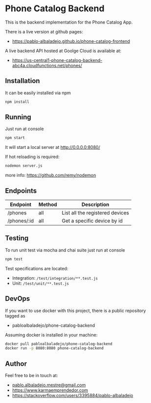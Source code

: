 # Phone Catalog Backend

This is the backend implementation for the Phone Catalog App.

There is a live version at github pages:
* https://pablo-albaladejo.github.io/phone-catalog-frontend

A live backend API hosted at Goolge Cloud is available at:
  * https://us-central1-phone-catalog-backend-abc4a.cloudfunctions.net/phones/

## Installation
It can be easily installed via npm

```bash
npm install
```

## Running
Just run at console

```bash
npm start
```
It will start a local server at http://0.0.0.0:8080/

If hot reloading is required:
```bash
nodemon server.js
```
more info: https://github.com/remy/nodemon


## Endpoints

| Endpoint | Method | Description |
| --- | --- | --- |
| /phones | all | List all the registered devices |
| /phones/:id | all | Get a specific device by id |

## Testing

To run unit test via mocha and chai suite just run at console

```bash
npm test
```

Test specifications are located:
* Integration: `/test/integration/**.test.js`
* Unit: `/test/unit/**.test.js`

## DevOps
If you want to use docker with this project, there is a public repository tagged as
* pabloalbaladejo/phone-catalog-backend

Assuming docker is installed in your machine:

```bash
docker pull pabloalbaladejo/phone-catalog-backend
docker run -p 8080:8080 phone-catalog-backend
```

## Author
Feel free to be in touch at:
* pablo.albaladejo.mestre@gmail.com
* https://www.karmaemprendedor.com
* https://stackoverflow.com/users/3395884/pablo-albaladejo